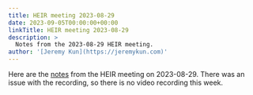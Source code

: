 ```yaml
---
title: HEIR meeting 2023-08-29
date: 2023-09-05T00:00:00+00:00
linkTitle: HEIR meeting 2023-08-29
description: >
  Notes from the 2023-08-29 HEIR meeting.
author: '[Jeremy Kun](https://jeremykun.com)'
---
```


Here are the
[notes](https://docs.google.com/document/d/1Lax8Inby5Mg8BZLkcV_5hUiWH-roL22rtszfc0PBGmE/edit?usp=sharing)
from the HEIR meeting on 2023-08-29. There was an issue with the recording, so
there is no video recording this week.

<!-- mdformat global-off -->
